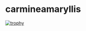 # carmineamaryllis

[![trophy](https://github-profile-trophy.vercel.app/?username=carmineamaryllis&theme=monokai&column=3&margin-w=20&margin-h=20)](https://github.com/ryo-ma/github-profile-trophy)






